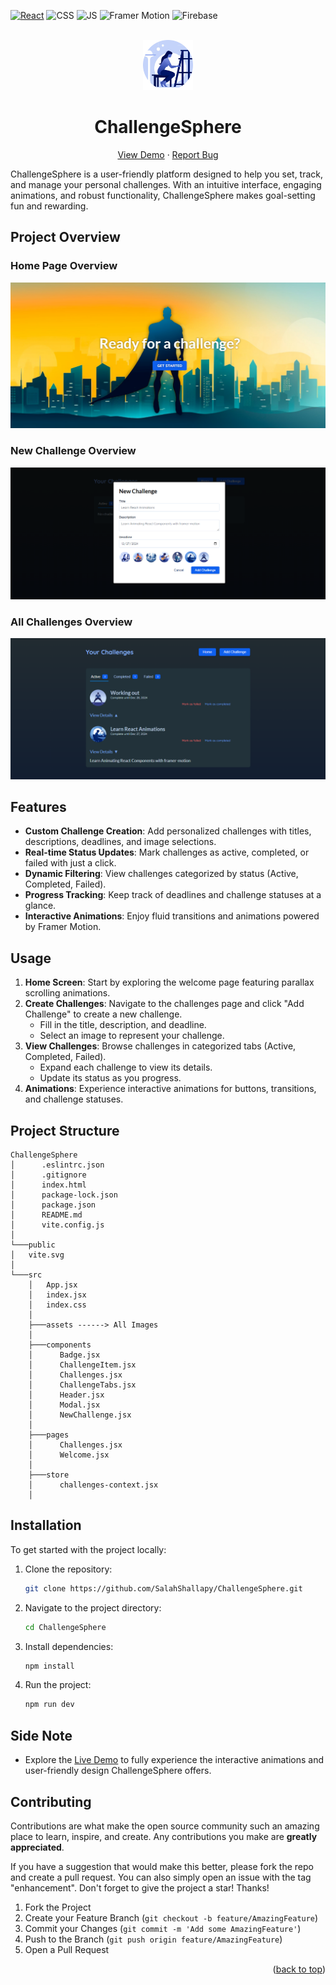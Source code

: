 <div id="top"></div>

[![React](https://img.shields.io/badge/react-%2320232a.svg?style=for-the-badge&logo=react&logoColor=%2361DAFB)](https://react.dev/)
![CSS](https://img.shields.io/badge/CSS3-1572B6?style=for-the-badge&logo=css3&logoColor=white)
![JS](https://img.shields.io/badge/JavaScript-F7DF1E?style=for-the-badge&logo=javascript&logoColor=black)
![Framer Motion](https://img.shields.io/badge/Framer%20Motion-%23FFB300.svg?style=for-the-badge&logo=framer)
![Firebase](https://img.shields.io/badge/firebase-%23039BE5.svg?style=for-the-badge&logo=firebase)

<!-- PROJECT LOGO -->
<br />
<div align="center">
  <a href="https://challengesphere-a9609.web.app/">
    <img src="./src/assets/constructing.png" alt="Logo" height="80"  >
  </a>
  <h1 align="center">ChallengeSphere</h1>

  <p align="center">
    <a href="https://challengesphere-a9609.web.app/">View Demo</a>
    ·
    <a href="https://github.com/SalahShallapy/ChallengeSphere/issues">Report Bug</a>
  </p>
</div>

ChallengeSphere is a user-friendly platform designed to help you set, track, and manage your personal challenges. With an intuitive interface, engaging animations, and robust functionality, ChallengeSphere makes goal-setting fun and rewarding.

## Project Overview

### Home Page Overview

![home preview](./src/assets/home.png)

### New Challenge Overview

![new challange preview](./src/assets/new.png)

### All Challenges Overview

![all challanges preview](./src/assets/challanges.png)

## Features

- **Custom Challenge Creation**: Add personalized challenges with titles, descriptions, deadlines, and image selections.
- **Real-time Status Updates**: Mark challenges as active, completed, or failed with just a click.
- **Dynamic Filtering**: View challenges categorized by status (Active, Completed, Failed).
- **Progress Tracking**: Keep track of deadlines and challenge statuses at a glance.
- **Interactive Animations**: Enjoy fluid transitions and animations powered by Framer Motion.

## Usage

1. **Home Screen**: Start by exploring the welcome page featuring parallax scrolling animations.
2. **Create Challenges**: Navigate to the challenges page and click "Add Challenge" to create a new challenge.
   - Fill in the title, description, and deadline.
   - Select an image to represent your challenge.
3. **View Challenges**: Browse challenges in categorized tabs (Active, Completed, Failed).
   - Expand each challenge to view its details.
   - Update its status as you progress.
4. **Animations**: Experience interactive animations for buttons, transitions, and challenge statuses.

## Project Structure

```
ChallengeSphere
│      .eslintrc.json
│      .gitignore
│      index.html
│      package-lock.json
│      package.json
│      README.md
│      vite.config.js
│
└───public
│   vite.svg
│
└───src
    │   App.jsx
    │   index.jsx
    │   index.css
    │
    ├───assets ------> All Images
    │
    ├───components
    │      Badge.jsx
    │      ChallengeItem.jsx
    │      Challenges.jsx
    │      ChallengeTabs.jsx
    │      Header.jsx
    │      Modal.jsx
    │      NewChallenge.jsx
    │
    ├───pages
    │      Challenges.jsx
    │      Welcome.jsx
    │
    ├───store
    │      challenges-context.jsx
    │
```

## Installation

To get started with the project locally:

1. Clone the repository:
   ```bash
   git clone https://github.com/SalahShallapy/ChallengeSphere.git
   ```
2. Navigate to the project directory:
   ```bash
   cd ChallengeSphere
   ```
3. Install dependencies:
   ```bash
   npm install
   ```
4. Run the project:
   ```bash
   npm run dev
   ```

## Side Note

- Explore the [Live Demo](https://challengesphere-a9609.web.app/) to fully experience the interactive animations and user-friendly design ChallengeSphere offers.

## Contributing

Contributions are what make the open source community such an amazing place to learn, inspire, and create. Any contributions you make are **greatly appreciated**.

If you have a suggestion that would make this better, please fork the repo and create a pull request. You can also simply open an issue with the tag "enhancement".
Don't forget to give the project a star! Thanks!

1. Fork the Project
2. Create your Feature Branch (`git checkout -b feature/AmazingFeature`)
3. Commit your Changes (`git commit -m 'Add some AmazingFeature'`)
4. Push to the Branch (`git push origin feature/AmazingFeature`)
5. Open a Pull Request

<p align="right">(<a href="#top">back to top</a>)</p>

